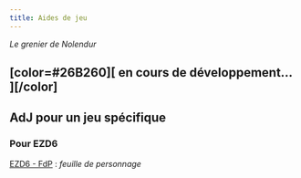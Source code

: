 ```yaml
---
title: Aides de jeu
---
```

_Le grenier de Nolendur_

## [color=#26B260][ en cours de développement... ][/color]

## AdJ pour un jeu spécifique

### Pour EZD6

[EZD6 - FdP](https://drive.google.com/file/d/1ANDGIe5rTrhnt3yeyfTT9QoWBOXZWy0v/view?usp=sharing) : _feuille de personnage_